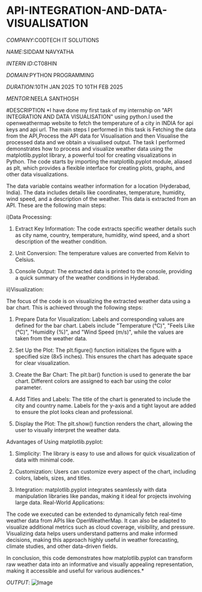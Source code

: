 # API-INTEGRATION-AND-DATA-VISUALISATION

*COMPANY*:CODTECH IT SOLUTIONS

*NAME*:SIDDAM NAVYATHA

*INTERN ID*:CT08HIN

*DOMAIN*:PYTHON PROGRAMMING

*DURATION*:10TH JAN 2025 TO 10TH FEB 2025

*MENTOR*:NEELA SANTHOSH

#DESCRIPTION
*I have done my first task of my internship on "API INTEGRATION AND DATA VISUALISATION" using python.I used the openweathermap website to fetch the temperature of a city in INDIA for api keys and api url.
The main steps I performed in this task is Fetching the data from the API,Process the API data for Visualisation and then Visualise the processed data and we obtain a visualised output.
The task I performed  demonstrates how to process and visualize weather data using the matplotlib.pyplot library, a powerful tool for creating visualizations in Python. The code starts by importing the matplotlib.pyplot module, aliased as plt, which provides a flexible interface for creating plots, graphs, and other data visualizations.

The data variable contains weather information for a location (Hyderabad, India). The data includes details like coordinates, temperature, humidity, wind speed, and a description of the weather. This data is extracted from an API.
These are the following main steps:

i)Data Processing:
1. Extract Key Information: The code extracts specific weather details such as city name, country, temperature, humidity, wind speed, and a short description of the weather condition.

2. Unit Conversion: The temperature values are converted from Kelvin to Celsius.

3. Console Output: The extracted data is printed to the console, providing a quick summary of the weather conditions in Hyderabad.

ii)Visualization:

The focus of the code is on visualizing the extracted weather data using a bar chart. This is achieved through the following steps:
1. Prepare Data for Visualization: Labels and corresponding values are defined for the bar chart. Labels include "Temperature (°C)", "Feels Like (°C)", "Humidity (%)", and "Wind Speed (m/s)", while the values are taken from the weather data.

2. Set Up the Plot: The plt.figure() function initializes the figure with a specified size (8x5 inches). This ensures the chart has adequate space for clear visualization.

3. Create the Bar Chart: The plt.bar() function is used to generate the bar chart. Different colors are assigned to each bar using the color parameter.

4. Add Titles and Labels: The title of the chart is  generated to include the city and country name. Labels for the y-axis and a tight layout are added to ensure the plot looks clean and professional.

5. Display the Plot: The plt.show() function renders the chart, allowing the user to visually interpret the weather data.

Advantages of Using matplotlib.pyplot:

1. Simplicity: The library is easy to use and allows for quick visualization of data with minimal code.

2. Customization: Users can customize every aspect of the chart, including colors, labels, sizes, and titles.

3. Integration: matplotlib.pyplot integrates seamlessly with data manipulation libraries like pandas, making it ideal for projects involving large data.
Real-World Applications:

The code we executed can be extended to dynamically fetch real-time weather data from APIs like OpenWeatherMap. It can also be adapted to visualize additional metrics such as cloud coverage, visibility, and pressure. Visualizing data helps users understand patterns and make informed decisions, making this approach highly useful in weather forecasting, climate studies, and other data-driven fields.

In conclusion, this code demonstrates how matplotlib.pyplot can transform raw weather data into an informative and visually appealing representation, making it accessible and useful for various audiences.*

*OUTPUT*:
![Image](https://github.com/user-attachments/assets/6376fd54-b256-41c8-8d08-0c6d091c5664)
